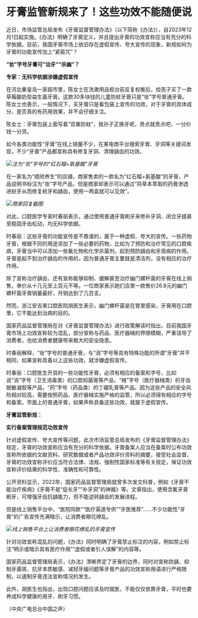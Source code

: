 # 牙膏监管新规来了！这些功效不能随便说

近日，市场监管总局发布《牙膏监督管理办法》（以下简称《办法》），自2023年12月1日起实施。《办法》明确了牙膏定义，并且提出牙膏的功效宣称应当有充分的科学依据。目前，我国牙膏市场上依旧存在虚假宣传、夸大宣传的现象，新规如何为牙膏的功能宣传加上“紧箍咒”？

**“妆”字号牙膏可“治牙”“杀幽”？**

**专家：无科学依据涉嫌虚假宣传**

在河北秦皇岛一家超市里，陈女士在洗漱用品柜台前反复权衡后，给孩子买了一款草莓酸奶型益生菌牙膏。这款30多块钱的儿童防蛀牙膏只是“妆”字号普通牙膏。陈女士也表示，一般情况下，买牙膏只是看包装上宣传的功效，对于牙膏的具体成分、是否真的有药用效果，并不会仔细关注。

陈女士：牙膏包装上面写着“双重防蛀”，我孙子正换牙呢，贵点就贵点吧，一分价钱一分货。

如今各类功能性“牙膏”在线上销量不少，在某电商平台搜索牙膏、牙洞等关键词发现，不少“牙膏”产品都宣称具有修复牙洞、清理龋齿的功效。

![](https://inews.gtimg.com/news_bt/Obw7JUwCw1wNr7ZAbNAeTMF1NhNjRmaQ7ozrzc4AdzNIcAA/1000)_注为“妆”字号的“红石榴+氨基酸”牙膏_

在一家名为“顺欣养生”的店铺，商家售卖的一款名为“红石榴+氨基酸”的牙膏，产品说明书标注为“妆”字号产品，但是商家却表示可以通过“将草本萃取的药膏渗透进蛀牙从而修复蛀牙和龋齿，使用一两盒就可以见效”。

![](https://inews.gtimg.com/news_bt/Oragc5FP_nAHIcwz8lGj_a-tDGko8IBFtzwfbdpHKk9-QAA/1000)_商家回复截图_

对此，口腔医学专家时春丽表示，通过使用普通牙膏刷牙来修补牙洞、闭合牙缝甚至稳固牙齿松动，均无科学依据。

时春丽：这些牙膏的功能宣传是不靠谱的，属于一种虚假、夸大的宣传。一些药物牙膏，根据不同的用途添加了一些必要的药物，比如为了预防和治疗常见的口腔疾病，牙膏当中可以添加一些氟化物和化学杀菌剂，起到预防龋齿和牙周病的作用。牙膏是起不到治疗龋齿的作用的，因为普通牙膏主要就是清洁剂，没有相应的治疗作用。

除了宣称治疗龋齿，还有宣称能够抑制、缓解甚至治疗幽门螺杆菌的牙膏在线上销售，单价从十几元至上百元不等。一位商家表示她们店里一款售价26.8元的幽门螺杆菌牙膏销量最好，月销达到了几百支。

然而，浙江安吉某口腔医院胡医生表示，幽门螺杆菌是在胃里感染，牙膏用在口腔里，它不能达到治病的目的。

国家药品监督管理局在对《牙膏监督管理办法》进行政策解读时指出，目前我国牙膏市场上功效宣称较为混乱，部分宣称与药品、医疗器械的界限模糊，严重误导了消费者，也给消费者健康带来极大的安全隐患。

时春丽解释，“妆”字号的普通牙膏，与“消”字号等具有特殊功能的所谓“牙膏”并不相同，如果宣称具备以上这些功效，就涉嫌虚假宣传。

时春丽：口腔医生开具的一些功能性牙膏，必须有相应的备案和字号，比如说“消”字号（卫生消毒类）的口腔抑菌膏等产品，“械”字号（医疗器械类）的牙齿脱敏凝胶等产品，“药”字号（药品类）的丁硼乳膏等产品。因为这些产品的安全风险相对较高，需要按照药品、医疗器械实施严格的监管，所以必须得有相应的字号和备案。市面上的普通牙膏，如果声称具备这些功效，就属于虚假宣传。

**牙膏监管新规：**

**实行备案管理规范功效宣传**

针对虚假宣传、夸大宣传等问题，此次市场监管总局发布的《牙膏监督管理办法》规定，牙膏的功效宣称应当有充分的科学依据。牙膏备案人应当在备案时公布功效宣称所依据的文献资料、研究数据或者产品功效评价资料的摘要，接受社会监督。牙膏的功效宣称评价应当符合法律、法规、强制性国家标准等有关规定，保证功效宣称评价结果的科学性、准确性和可靠性。

公开资料显示，2022年，国家药品监督管理局就曾多次发文科普，例如《牙膏不能治疗疾病》《牙膏不是“促长牙”“补牙洞”的神器》等。文章指出，使用含氟牙膏刷牙，可增强牙齿抗龋能力，但不能逆转龋齿的发展进程。

但是线上销售平台中，“医院同款”“医疗渠道专供”“牙医推荐”……不少功能性“牙膏”的广告宣传充满暗示，让消费者眼花缭乱。

![](https://inews.gtimg.com/news_bt/OKVWbdjWFQaLqtradK_zMGFmmo_b8w0pah9BbcgAGM1xEAA/1000)_线上销售平台上让消费者眼花缭乱的牙膏宣传_

针对功效宣称混乱的问题，《办法》同时明确了牙膏禁止标注的内容，例如禁止标注“明示或暗示具有医疗作用”“虚假或者引人误解”的内容等。

国家药品监督管理局表示，《办法》清晰界定了牙膏的边界，同时对宣称防龋、抑制牙菌斑、抗牙本质敏感、减轻牙龈问题等牙膏产品的功效宣称用语进行严格限制，以遏制牙膏违法宣称情况的发生。

此外，胡医生也指出，出现口腔问题应该及时就医，不能仅仅依靠牙膏，平时也要养成科学健康的用牙、刷牙习惯。

（中央广电总台中国之声）

